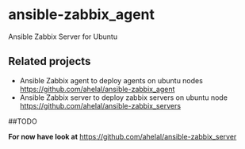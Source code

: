 ansible-zabbix_agent
====================

Ansible Zabbix Server for Ubuntu 

## Related projects
* Ansible Zabbix agent to deploy agents on ubuntu nodes https://github.com/ahelal/ansible-zabbix_agent
* Ansible Zabbix server to deploy zabbix servers on ubuntu node https://github.com/ahelal/ansible-zabbix_servers

##TODO

**For now have look at** https://github.com/ahelal/ansible-zabbix_server
